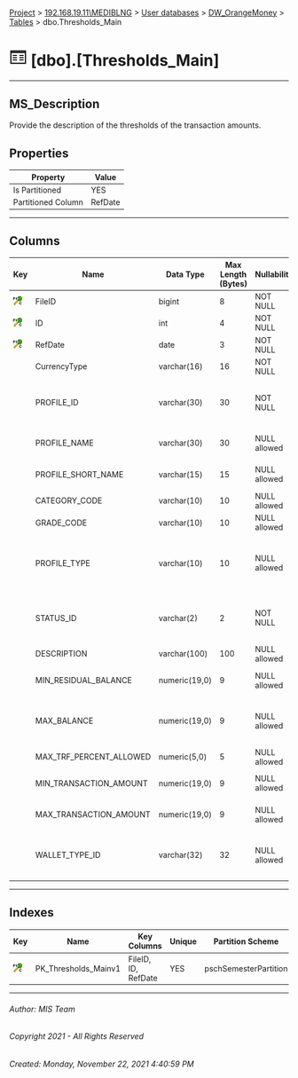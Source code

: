 #### 

[Project](../../../../index.md) > [192.168.19.11\\MEDIBLNG](../../../index.md) > [User databases](../../index.md) > [DW_OrangeMoney](../index.md) > [Tables](Tables.md) > dbo.Thresholds_Main

# ![Tables](../../../../Images/Table32.png) [dbo].[Thresholds_Main]

---

## <a name="#description"></a>MS_Description

Provide the description of the thresholds of the transaction amounts.

## <a name="#properties"></a>Properties

| Property | Value |
|---|---|
| Is Partitioned | YES |
| Partitioned Column | RefDate |


---

## <a name="#columns"></a>Columns

| Key | Name | Data Type | Max Length (Bytes) | Nullability | Description |
|---|---|---|---|---|---|
| [![Cluster Primary Key PK_Thresholds_Mainv1: *](../../../../Images/pkcluster.png)](#indexes) | FileID | bigint | 8 | NOT NULL | _Unique File Identifier_ |
| [![Cluster Primary Key PK_Thresholds_Mainv1: *](../../../../Images/pkcluster.png)](#indexes) | ID | int | 4 | NOT NULL | _Unique Data Line within a file_ |
| [![Cluster Primary Key PK_Thresholds_Mainv1: *](../../../../Images/pkcluster.png)](#indexes) | RefDate | date | 3 | NOT NULL | _Date of the file_ |
|  | CurrencyType | varchar(16) | 16 | NOT NULL | _Currency (USD/LRD)_ |
|  | PROFILE_ID | varchar(30) | 30 | NOT NULL | _ID of the transfer control profile (ID that is auto-generated by the system.). _ |
|  | PROFILE_NAME | varchar(30) | 30 | NULL allowed | _Name of the transfer control profile. _ |
|  | PROFILE_SHORT_NAME | varchar(15) | 15 | NULL allowed | _Short name of the transfer control profile. _ |
|  | CATEGORY_CODE | varchar(10) | 10 | NULL allowed | _Category code of the user. _ |
|  | GRADE_CODE | varchar(10) | 10 | NULL allowed | _Grade code of the user. _ |
|  | PROFILE_TYPE | varchar(10) | 10 | NULL allowed | _CAT(Category Type); CUSTOMER(User Type); ROLE(Role Type). _ |
|  | STATUS_ID | varchar(2) | 2 | NOT NULL | _Status of the transfer control profile (Y = Activated, N = Deleted). _ |
|  | DESCRIPTION | varchar(100) | 100 | NULL allowed | _Description. _ |
|  | MIN_RESIDUAL_BALANCE | numeric(19,0) | 9 | NULL allowed | _Minimum residual balance. _ |
|  | MAX_BALANCE | numeric(19,0) | 9 | NULL allowed | _Maximum balance of a user which can be maintained in the system. _ |
|  | MAX_TRF_PERCENT_ALLOWED | numeric(5,0) | 5 | NULL allowed | _Max % Transfer allowed. _ |
|  | MIN_TRANSACTION_AMOUNT | numeric(19,0) | 9 | NULL allowed | _Minimum amount of one transaction. _ |
|  | MAX_TRANSACTION_AMOUNT | numeric(19,0) | 9 | NULL allowed | _Maximum amount of one transaction. _ |
|  | WALLET_TYPE_ID | varchar(32) | 32 | NULL allowed | _Wallet type or bank identifier if the payment method type is wallet or bank.. _ |


---

## <a name="#indexes"></a>Indexes

| Key | Name | Key Columns | Unique | Partition Scheme | Partitioned |
|---|---|---|---|---|---|
| [![Cluster Primary Key PK_Thresholds_Mainv1: *](../../../../Images/pkcluster.png)](#indexes) | PK_Thresholds_Mainv1 | FileID, ID, RefDate | YES | pschSemesterPartition | RefDate |


---

###### Author:  MIS Team

###### Copyright 2021 - All Rights Reserved

###### Created: Monday, November 22, 2021 4:40:59 PM

